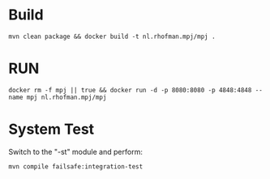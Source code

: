 # Build
```
mvn clean package && docker build -t nl.rhofman.mpj/mpj .
```
# RUN
```
docker rm -f mpj || true && docker run -d -p 8080:8080 -p 4848:4848 --name mpj nl.rhofman.mpj/mpj
```
# System Test
Switch to the "-st" module and perform:
```
mvn compile failsafe:integration-test
```